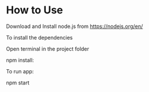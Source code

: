# How to Use

Download and Install node.js from https://nodejs.org/en/

To install the dependencies

Open terminal in the project folder

npm install:

To run app:

npm start
